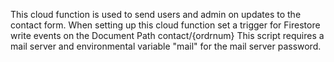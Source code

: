 This cloud function is used to send users and admin on updates to the contact form. 
When setting up this cloud function set a trigger for Firestore write events on the Document Path contact/{ordrnum}
This script requires a mail server and environmental variable "mail" for the mail server password.